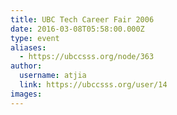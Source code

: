 ```yaml
---
title: UBC Tech Career Fair 2006 
date: 2016-03-08T05:58:00.000Z
type: event
aliases:
  - https://ubccsss.org/node/363
author:
  username: atjia
  link: https://ubccsss.org/user/14
images:
---
```


